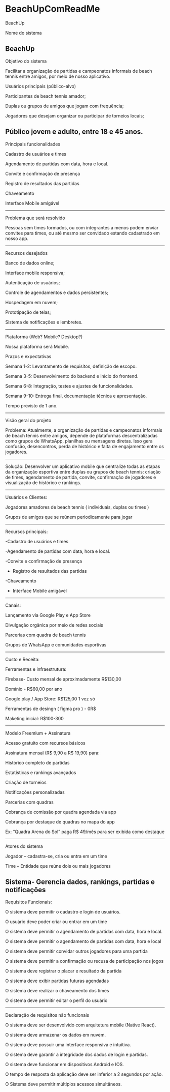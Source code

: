 # BeachUpComReadMe

BeachUp 

Nome do sistema 

BeachUp 
 ---------------------------------------------------------------------------------------------------

Objetivo do sistema 

Facilitar a organização de partidas e campeonatos informais de beach tennis entre amigos, por meio de nosso aplicativo. 

Usuários principais (público-alvo) 

Participantes de beach tennis amador; 

Duplas ou grupos de amigos que jogam com frequência; 

Jogadores que desejam organizar ou participar de torneios locais; 

Público jovem e adulto, entre 18 e 45 anos. 
---------------------------------------------------------------------------------------------------

Principais funcionalidades 


Cadastro de usuários e times 

Agendamento de partidas com data, hora e local. 

Convite e confirmação de presença 

Registro de resultados das partidas 

Chaveamento  

Interface Mobile amigável 

 ---------------------------------------------------------------------------------------------------

Problema que será resolvido 

Pessoas sem times formados, ou com integrantes a menos podem enviar convites para times, ou até mesmo ser convidado estando cadastrado em nosso app. 

 ---------------------------------------------------------------------------------------------------

Recursos desejados 

Banco de dados online; 

Interface mobile responsiva; 

Autenticação de usuários; 

Controle de agendamentos e dados persistentes; 

Hospedagem em nuvem; 

Prototipação de telas; 

Sistema de notificações e lembretes. 

 ---------------------------------------------------------------------------------------------------

Plataforma (Web? Mobile? Desktop?) 


Nossa plataforma será Mobile. 

Prazos e expectativas 


Semana 1-2: Levantamento de requisitos, definição de escopo. 


Semana 3-5: Desenvolvimento do backend e início do frontend. 


Semana 6-8: Integração, testes e ajustes de funcionalidades.
 

Semana 9-10: Entrega final, documentação técnica e apresentação. 


Tempo previsto de 1 ano. 

 ---------------------------------------------------------------------------------------------------

Visão geral do projeto 

 

Problema: Atualmente, a organização de partidas e campeonatos informais de beach tennis entre amigos, depende de plataformas descentralizadas como grupos de WhatsApp, planilhas ou mensagens diretas. Isso gera confusão, desencontros, perda de histórico e falta de engajamento entre os jogadores. 

 ---------------------------------------------------------------------------------------------------

Solução: Desenvolver um aplicativo mobile que centralize todas as etapas da organização esportiva entre duplas ou grupos de beach tennis: criação de times, agendamento de partida, convite, confirmação de jogadores e visualização de histórico e rankings. 

 ---------------------------------------------------------------------------------------------------

Usuários e Clientes:  


Jogadores amadores de beach tennis ( individuais, duplas ou times ) 

Grupos de amigos que se reúnem periodicamente para jogar 

 ---------------------------------------------------------------------------------------------------

Recursos principais: 

 
-Cadastro de usuários e times 

-Agendamento de partidas com data, hora e local. 

-Convite e confirmação de presença 

- Registro de resultados das partidas 

-Chaveamento  

- Interface Mobile amigável 

 ---------------------------------------------------------------------------------------------------
Canais: 
 

Lançamento via Google Play e App Store 

Divulgação orgânica por meio de redes sociais 

Parcerias com quadra de beach tennis 

Grupos de WhatsApp e comunidades esportivas  

 ---------------------------------------------------------------------------------------------------

Custo e Receita: 

Ferramentas e infraestrutura: 

Firebase- Custo mensal de aproximadamente R$130,00 

Domínio - R$60,00 por ano 

Google play / App Store: R$125,00 1 vez só  

Ferramentas de desingn ( figma pro ) - 0R$ 

Maketing inicial: R$100-300 

  ---------------------------------------------------------------------------------------------------

Modelo Freemium + Assinatura 


Acesso gratuito com recursos básicos 

Assinatura mensal (R$ 9,90 a R$ 19,90) para: 

Histórico completo de partidas 

Estatísticas e rankings avançados 

Criação de torneios 

Notificações personalizadas 

Parcerias com quadras 

Cobrança de comissão por quadra agendada via app 

Cobrança por destaque de quadras no mapa do app 

Ex: “Quadra Arena do Sol” paga R$ 49/mês para ser exibida como destaque 

---------------------------------------------------------------------------------------

Atores do sistema 

 

Jogador – cadastra-se, cria ou entra em um time 

 

Time – Entidade que reúne dois ou mais jogadores  

 

Sistema- Gerencia dados, rankings, partidas e notificações 
---------------------------------------------------------------------------------------

Requisitos Funcionais: 

 

O sistema deve permitir o cadastro e login de usuários. 

 

O usuário deve poder criar ou entrar em um time 

 

O sistema deve permitir o agendamento de partidas com data, hora e local. 

 

O sistema deve permitir o agendamento de partidas com data, hora e local 

 

O sistema deve permitir convidar outros jogadores para uma partida 

 

O sistema deve permitir a confirmação ou recusa de participação nos jogos 

 

O sistema deve registrar o placar e resultado da partida 

 

O sistema deve exibir partidas futuras agendadas  

 

O sistema deve realizar o chaveamento dos times 

 

O sistema deve permitir editar o perfil do usuário 

 ---------------------------------------------------------------------------------------

Declaração de requisitos não funcionais 
 

O sistema deve ser desenvolvido com arquitetura mobile (Native React). 


O sistema deve armazenar os dados em nuvem. 


O sistema deve possuir uma interface responsiva e intuitiva. 


O sistema deve garantir a integridade dos dados de login e partidas. 


O sistema deve funcionar em dispositivos Android e IOS. 


O tempo de resposta da aplicação deve ser inferior a 2 segundos por ação. 



O Sistema deve permitir múltiplos acessos simultâneos. 

 

 

 

 

 

  


 

  
